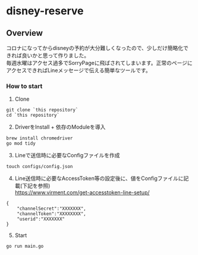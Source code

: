 # disney-reserve




## Overview
コロナになってからdisneyの予約が大分難しくなったので、少しだけ簡略化できれば良いかと思って作りました。  
毎週水曜はアクセス過多でSorryPageに飛ばされてしまいます。正常のページにアクセスできればLineメッセージで伝える簡単なツールです。

### How to start

1. Clone  
```
git clone `this repository`
cd `this repository`
```

2. DriverをInstall + 依存のModuleを導入 
```
brew install chromedriver
go mod tidy
```

3. Lineで送信時に必要なConfigファイルを作成
```
touch configs/config.json
```


4. Line送信時に必要なAccessToken等の設定後に、値をConfigファイルに記載(下記を参照)  
https://www.virment.com/get-accesstoken-line-setup/
```
{
    "channelSecret":"XXXXXXX",
    "channelToken":"XXXXXXXX",
    "userid":"XXXXXXX"
}
```

5. Start

```
go run main.go
```